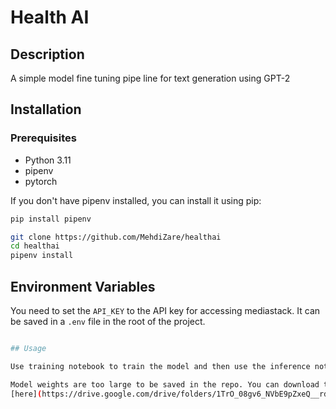 # Health AI

## Description
A simple model fine tuning pipe line for text generation using GPT-2

## Installation

### Prerequisites
- Python 3.11
- pipenv
- pytorch


If you don't have pipenv installed, you can install it using pip:

```bash
pip install pipenv
```

```bash
git clone https://github.com/MehdiZare/healthai
cd healthai
pipenv install
```
## Environment Variables
You need to set the `API_KEY` to the API key for accessing mediastack. It can be saved in a `.env` file in the root of the project.

```bash

## Usage

Use training notebook to train the model and then use the inference notebook to generate text.

Model weights are too large to be saved in the repo. You can download the weight folder from 
[here](https://drive.google.com/drive/folders/1TrO_08gv6_NVbE9pZxeQ__rdnUxYUOlq?usp=drive_link) and put it in the root folder.
